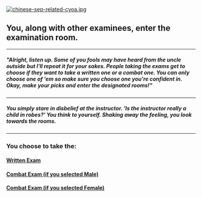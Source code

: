 [![chinese-sep-related-cyoa.jpg](https://s1.postimg.org/6d2q05du4v/chinese-sep-related-cyoa.jpg)](https://postimg.org/image/1mxh1qm7rf/)
## You, along with other examinees, enter the examination room.

---
##### "Alright, listen up. Some of you fools may have heard from the uncle outside but I'll repeat it for your sakes. People taking the exams get to choose if they want to take a written one or a combat one. You can only choose one of 'em so make sure you choose one you're confident in. Okay, make your picks and enter the designated rooms!"

---
##### _You simply stare in disbelief at the instructor. 'Is the instructor really a child in robes?' You think to yourself. Shaking away the feeling, you look towards the rooms._

---
### You choose to take the:
#### [Written Exam](written-exam/written1.md)
#### [Combat Exam (if you selected Male)](physical-exam/combat1.md)
#### [Combat Exam (if you selected Female)](physical-exam/combat1F.md)